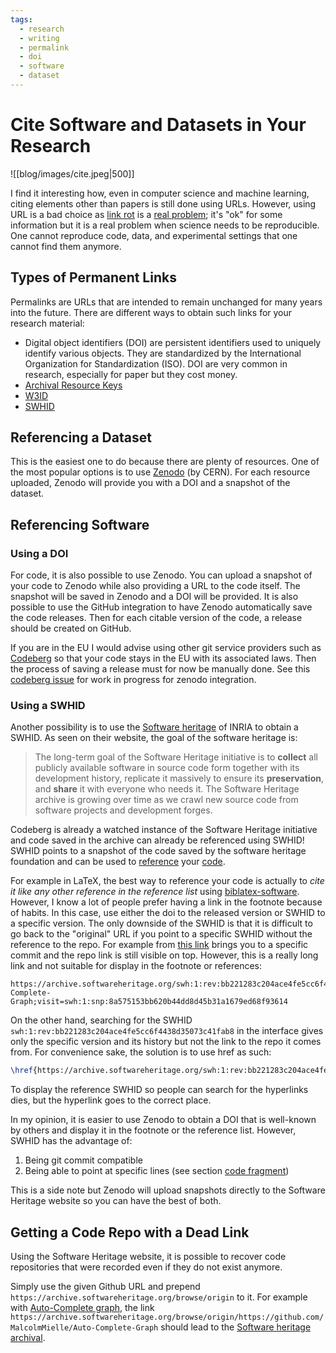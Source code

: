 ```yaml
---
tags:
  - research
  - writing
  - permalink
  - doi
  - software
  - dataset
---
```

# Cite Software and Datasets in Your Research
![[blog/images/cite.jpeg|500]]

I find it interesting how, even in computer science and machine learning, citing elements other than papers is still done using URLs.
However, using URL is a bad choice as [link rot](http://dx.doi.org/10.1002/asi.23561) is a [real problem](https://blog.linkody.com/case-studies/link-rot); it's "ok" for some   information but it is a real problem when science needs to be reproducible.
One cannot reproduce code, data, and experimental settings that one cannot find them anymore.

## Types of Permanent Links

Permalinks are URLs that are intended to remain unchanged for many years into the future.
There are different ways to obtain such links for your research material:

* Digital object identifiers (DOI) are persistent identifiers used to uniquely identify various objects. They are standardized by the International Organization for Standardization (ISO). DOI are very common in research, especially for paper but they cost money.
* [Archival Resource Keys](https://arks.org/)
* [W3ID](https://w3id.org/)
* [SWHID](https://www.swhid.org/)

## Referencing a Dataset

This is the easiest one to do because there are plenty of resources.
One of the most popular options is to use [Zenodo](https://zenodo.org) (by CERN).
For each resource uploaded, Zenodo will provide you with a DOI and a snapshot of the dataset.

## Referencing Software

### Using a DOI

For code, it is also possible to use Zenodo.
You can upload a snapshot of your code to Zenodo while also providing a URL to the code itself.
The snapshot will be saved in Zenodo and a DOI will be provided.
It is also possible to use the GitHub integration to have Zenodo automatically save the code releases.
Then for each citable version of the code, a release should be created on GitHub.

If you are in the EU I would advise using other git service providers such as [Codeberg](https://codeberg.org/) so that your code stays in the EU with its associated laws.
Then the process of saving a release must for now be manually done.
See this [codeberg issue](https://codeberg.org/Codeberg/Community/issues/295) for work in progress for zenodo integration.

### Using a SWHID

Another possibility is to use the [Software heritage](https://www.softwareheritage.org/faq/#34_Which_type_of_SWHID_should_I_use_in_my_articledocumentation) of INRIA to obtain a SWHID.
As seen on their website, the goal of the software heritage is:

> The long-term goal of the Software Heritage initiative is to **collect** all publicly available software in source code form together with its development history, replicate it massively to ensure its **preservation**, and **share** it with everyone who needs it. The Software Heritage archive is growing over time as we crawl new source code from software projects and development forges.

Codeberg is already a watched instance of the Software Heritage initiative and code saved in the archive can already be referenced using SWHID!
SWHID points to a snapshot of the code saved by the software heritage foundation and can be used to [reference](https://www.softwareheritage.org/howto-archive-and-reference-your-code/) your [code](https://www.softwareheritage.org/save-and-reference-research-software/).

For example in LaTeX, the best way to reference your code is actually to _cite it like any other reference in the reference list_ using [biblatex-software](https://www.ctan.org/tex-archive/macros/latex/contrib/biblatex-contrib/biblatex-software).
However, I know a lot of people prefer having a link in the footnote because of habits.
In this case, use either the doi to the released version or SWHID to a specific version.
The only downside of the SWHID is that it is difficult to go back to the "original" URL if you point to a specific SWHID without the reference to the repo.
For example from [this link](https://archive.softwareheritage.org/swh:1:rev:bb221283c204ace4fe5cc6f4438d35073c41fab8;origin=https://github.com/MalcolmMielle/Auto-Complete-Graph;visit=swh:1:snp:8a575153bb620b44dd8d45b31a1679ed68f93614) brings you to a specific commit and the repo link is still visible on top.
However, this is a really long link and not suitable for display in the footnote or references:

```
https://archive.softwareheritage.org/swh:1:rev:bb221283c204ace4fe5cc6f4438d35073c41fab8;origin=https://github.com/MalcolmMielle/Auto-Complete-Graph;visit=swh:1:snp:8a575153bb620b44dd8d45b31a1679ed68f93614
```

On the other hand, searching for the SWHID `swh:1:rev:bb221283c204ace4fe5cc6f4438d35073c41fab8` in the interface gives only the specific version and its history but not the link to the repo it comes from.
For convenience sake, the solution is to use href as such:

```latex
\href{https://archive.softwareheritage.org/swh:1:rev:bb221283c204ace4fe5cc6f4438d35073c41fab8;origin=https://github.com/MalcolmMielle/Auto-Complete-Graph;visit=swh:1:snp:8a575153bb620b44dd8d45b31a1679ed68f93614}{swh:1:rev:bb221283c204ace4fe5cc6f4438d35073c41fab8}
```

To display the reference SWHID so people can search for the hyperlinks dies, but the hyperlink goes to the correct place.

In my opinion, it is easier to use Zenodo to obtain a DOI that is well-known by others and display it in the footnote or the reference list.
However, SWHID has the advantage of:

1. Being git commit compatible
2. Being able to point at specific lines (see section [code fragment](https://www.softwareheritage.org/save-and-reference-research-software/))

This is a side note but Zenodo will upload snapshots directly to the Software Heritage website so you can have the best of both.

## Getting a Code Repo with a Dead Link

Using the Software Heritage website, it is possible to recover code repositories that were recorded even if they do not exist anymore.

Simply use the given Github URL and prepend `https://archive.softwareheritage.org/browse/origin` to it.
For example with [Auto-Complete graph](https://github.com/MalcolmMielle/Auto-Complete-Graph), the link `https://archive.softwareheritage.org/browse/origin/https://github.com/MalcolmMielle/Auto-Complete-Graph` should lead to the [Software heritage archival](https://archive.softwareheritage.org/browse/origin/https://github.com/MalcolmMielle/Auto-Complete-Graph).
